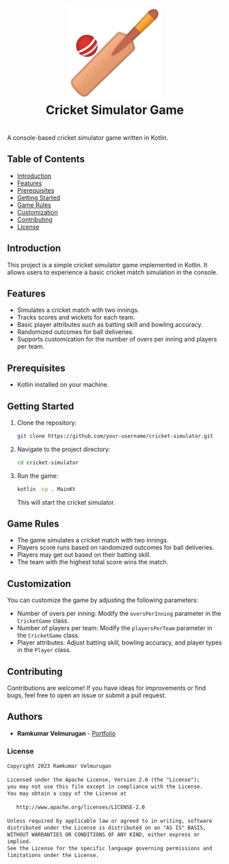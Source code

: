 <h1 align="center" style="text-align: center; padding-bottom: 20px;">
  <br>
 <img src="https://github.com/spkdroid/CricketSimulator/blob/master/cricket_icon.png" alt="Icon" width="220"/>
  <br>
   Cricket Simulator Game
  <br>
</h1>

A console-based cricket simulator game written in Kotlin.
## Table of Contents

- [Introduction](#introduction)
- [Features](#features)
- [Prerequisites](#prerequisites)
- [Getting Started](#getting-started)
- [Game Rules](#game-rules)
- [Customization](#customization)
- [Contributing](#contributing)
- [License](#license)

## Introduction

This project is a simple cricket simulator game implemented in Kotlin. It allows users to experience a basic cricket match simulation in the console.

## Features

- Simulates a cricket match with two innings.
- Tracks scores and wickets for each team.
- Basic player attributes such as batting skill and bowling accuracy.
- Randomized outcomes for ball deliveries.
- Supports customization for the number of overs per inning and players per team.

## Prerequisites

- Kotlin installed on your machine.

## Getting Started

1. Clone the repository:

   ```bash
   git clone https://github.com/your-username/cricket-simulator.git
   ```

2. Navigate to the project directory:

   ```bash
   cd cricket-simulator
   ```

3. Run the game:

   ```bash
   kotlin -cp . MainKt
   ```

   This will start the cricket simulator.

## Game Rules

- The game simulates a cricket match with two innings.
- Players score runs based on randomized outcomes for ball deliveries.
- Players may get out based on their batting skill.
- The team with the highest total score wins the match.

## Customization

You can customize the game by adjusting the following parameters:

- Number of overs per inning: Modify the `oversPerInning` parameter in the `CricketGame` class.
- Number of players per team: Modify the `playersPerTeam` parameter in the `CricketGame` class.
- Player attributes: Adjust batting skill, bowling accuracy, and player types in the `Player` class.

## Contributing

Contributions are welcome! If you have ideas for improvements or find bugs, feel free to open an issue or submit a pull request.

## Authors

* **Ramkumar Velmurugan** - <a href="http://www.spkdroid.com/CV/">Portfolio</a>

### License
    Copyright 2023 Ramkumar Velmurugan

    Licensed under the Apache License, Version 2.0 (the "License");
    you may not use this file except in compliance with the License.
    You may obtain a copy of the License at

       http://www.apache.org/licenses/LICENSE-2.0

    Unless required by applicable law or agreed to in writing, software
    distributed under the License is distributed on an "AS IS" BASIS,
    WITHOUT WARRANTIES OR CONDITIONS OF ANY KIND, either express or implied.
    See the License for the specific language governing permissions and
    limitations under the License.